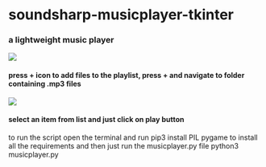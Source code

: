 # soundsharp-musicplayer-tkinter
<h3>a lightweight music player</h3>

<img src="https://i.imgur.com/YXOVLJH.png">

<h4>press + icon to add files to the playlist, press + and navigate to folder containing .mp3 files</h4>

<img src="https://i.imgur.com/wE8WM0y.png">

<h4>select an item from list and just click on play button</h4>

to run the script open the terminal and run 
pip3 install PIL pygame
to install all the requirements
and then just run the musicplayer.py file
python3 musicplayer.py


